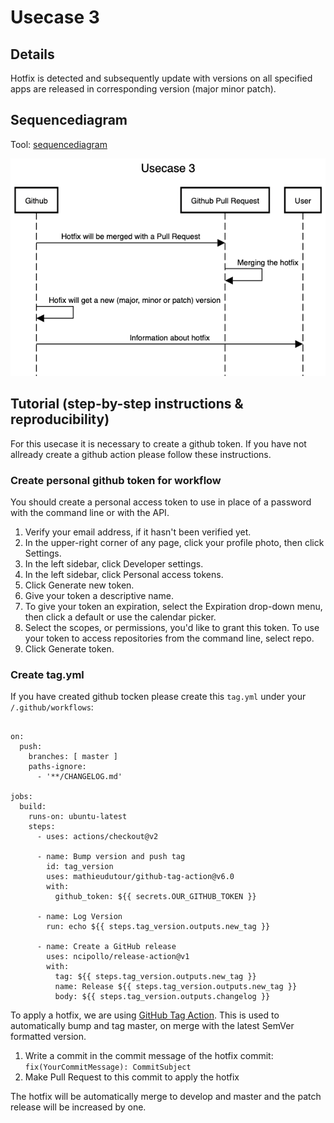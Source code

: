 # Usecase 3

## Details

Hotfix is detected and subsequently update with versions on all specified apps are released in corresponding version (major minor patch).

## Sequencediagram
Tool: [sequencediagram](https://sequencediagram.org/)

![Usecase3](Images/Usecase-3.png)

## Tutorial (step-by-step instructions & reproducibility)
For this usecase it is necessary to create a github token. If you have not allready create a github action please follow these instructions.
### Create personal github token for workflow
You should create a personal access token to use in place of a password with the command line or with the API.
1. Verify your email address, if it hasn't been verified yet.
2. In the upper-right corner of any page, click your profile photo, then click Settings.
3. In the left sidebar, click Developer settings.
4. In the left sidebar, click Personal access tokens.
5. Click Generate new token.
6. Give your token a descriptive name.
7. To give your token an expiration, select the Expiration drop-down menu, then click a default or use the calendar picker.
8. Select the scopes, or permissions, you'd like to grant this token. To use your token to access repositories from the command line, select repo.
9. Click Generate token.

### Create tag.yml
If you have created github tocken please create this ```tag.yml``` under your ```/.github/workflows```:
```name: Increase Tags

on:
  push:
    branches: [ master ]  
    paths-ignore:
      - '**/CHANGELOG.md'
      
jobs:
  build:
    runs-on: ubuntu-latest
    steps:
      - uses: actions/checkout@v2
      
      - name: Bump version and push tag
        id: tag_version
        uses: mathieudutour/github-tag-action@v6.0
        with:
          github_token: ${{ secrets.OUR_GITHUB_TOKEN }}
          
      - name: Log Version
        run: echo ${{ steps.tag_version.outputs.new_tag }}
        
      - name: Create a GitHub release
        uses: ncipollo/release-action@v1
        with:
          tag: ${{ steps.tag_version.outputs.new_tag }}
          name: Release ${{ steps.tag_version.outputs.new_tag }}
          body: ${{ steps.tag_version.outputs.changelog }}
 ```


To apply a hotfix, we are using [GitHub Tag Action](https://github.com/mathieudutour/github-tag-action#github-tag-action). This is used to automatically bump and tag master, on merge with the latest SemVer formatted version.  
1. Write a commit in the commit message of the hotfix commit: ```fix(YourCommitMessage): CommitSubject```
2. Make Pull Request to this commit to apply the hotfix 

The hotfix will be automatically merge to develop and master and the patch release will be increased by one.

